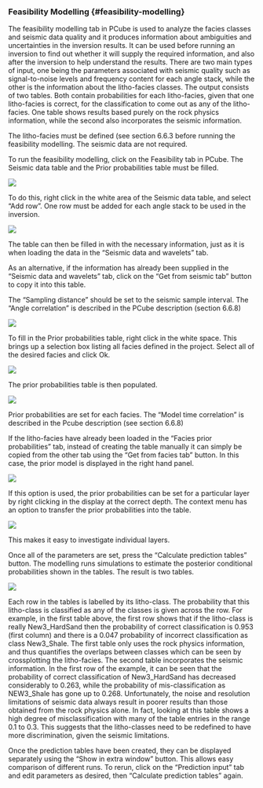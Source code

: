 ### Feasibility Modelling {#feasibility-modelling}

The feasibility modelling tab in PCube is used to analyze the facies classes and seismic data quality and it produces information about ambiguities and uncertainties in the inversion results. It can be used before running an inversion to find out whether it will supply the required information, and also after the inversion to help understand the results. There are two main types of input, one being the parameters associated with seismic quality such as signal-to-noise levels and frequency content for each angle stack, while the other is the information about the litho-facies classes. The output consists of two tables. Both contain probabilities for each litho-facies, given that one litho-facies is correct, for the classification to come out as any of the litho-facies. One table shows results based purely on the rock physics information, while the second also incorporates the seismic information.

The litho-facies must be defined \(see section 6.6.3 before running the feasibility modelling. The seismic data are not required.

To run the feasibility modelling, click on the Feasibility tab in PCube. The Seismic data table and the Prior probabilities table must be filled.

![](/assets/105_Processing.png)

To do this, right click in the white area of the Seismic data table, and select “Add row”. One row must be added for each angle stack to be used in the inversion.

![](/assets/106_Processing.png)

The table can then be filled in with the necessary information, just as it is when loading the data in the “Seismic data and wavelets” tab.

As an alternative, if the information has already been supplied in the “Seismic data and wavelets” tab, click on the “Get from seismic tab” button to copy it into this table.

The “Sampling distance” should be set to the seismic sample interval. The “Angle correlation” is described in the PCube description \(section 6.6.8\)

![](/assets/107_Processing.png)

To fill in the Prior probabilities table, right click in the white space. This brings up a selection box listing all facies defined in the project. Select all of the desired facies and click Ok.

![](/assets/108_Processing.png)

The prior probabilities table is then populated.

![](/assets/109_Processing.png)

Prior probabilities are set for each facies. The “Model time correlation” is described in the Pcube description \(see section 6.6.8\)

If the litho-facies have already been loaded in the “Facies prior probabilities” tab, instead of creating the table manually it can simply be copied from the other tab using the “Get from facies tab” button. In this case, the prior model is displayed in the right hand panel.

![](/assets/110_Processing.png)

If this option is used, the prior probabilities can be set for a particular layer by right clicking in the display at the correct depth. The context menu has an option to transfer the prior probabilities into the table.

![](/assets/111_Processing.png)

This makes it easy to investigate individual layers.

Once all of the parameters are set, press the “Calculate prediction tables” button. The modelling runs simulations to estimate the posterior conditional probabilities shown in the tables. The result is two tables.

![](/assets/112_Processing.png)

Each row in the tables is labelled by its litho-class. The probability that this litho-class is classified as any of the classes is given across the row. For example, in the first table above, the first row shows that if the litho-class is really New3_HardSand then the probability of correct classification is 0.953 (first column) and there is a 0.047 probability of incorrect classification as class New3_Shale. The first table only uses the rock physics information, and thus quantifies the overlaps between classes which can be seen by crossplotting the litho-facies. The second table incorporates the seismic information. In the first row of the example, it can be seen that the probability of correct classification of New3_HardSand has decreased considerably to 0.263, while the probability of mis-classification as NEW3_Shale has gone up to 0.268. Unfortunately, the noise and resolution limitations of seismic data always result in poorer results than those obtained from the rock physics alone. In fact, looking at this table shows a high degree of misclassification with many of the table entries in the range 0.1 to 0.3. This suggests that the litho-classes need to be redefined to have more discrimination, given the seismic limitations.

Once the prediction tables have been created, they can be displayed separately using the “Show in extra window” button. This allows easy comparison of different runs. To rerun, click on the “Prediction input” tab and edit parameters as desired, then “Calculate prediction tables” again.

